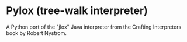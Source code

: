 # Pylox (tree-walk interpreter)
A Python port of the "jlox" Java interpreter from the Crafting Interpreters book by Robert Nystrom.